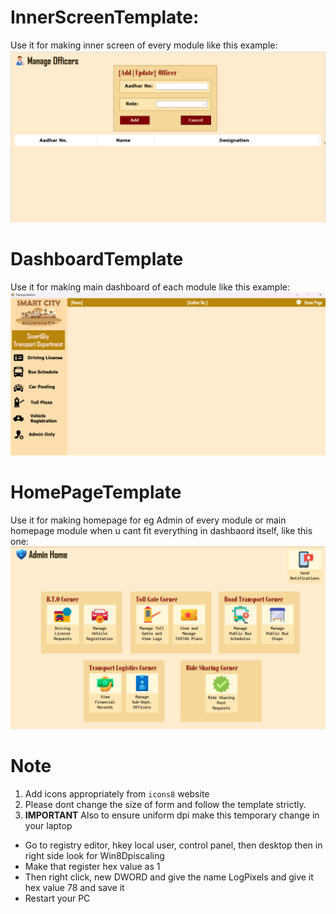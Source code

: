 # InnerScreenTemplate:

Use it for making inner screen of every module like this example:
![alt text](image.png)

# DashboardTemplate

Use it for making main dashboard of each module like this example:
![alt text](image-1.png)

# HomePageTemplate

Use it for making homepage for eg Admin of every module or main homepage module when u cant fit everything in dashbaord itself, like this one:
![alt text](image-2.png)


# Note
1. Add icons appropriately from `icons8` website
2. Please dont change the size of form and follow the template strictly.
3. **IMPORTANT** Also to ensure uniform dpi make this temporary change in your laptop
- Go to registry editor, hkey local user, control panel, then desktop then in right side look for Win8Dpiscaling
- Make that register hex value as 1
- Then right click, new DWORD and give the name LogPixels and give it hex value 78 and save it
- Restart your PC